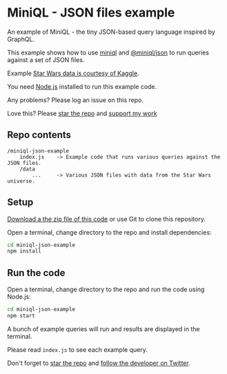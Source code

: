 # MiniQL - JSON files example

An example of MiniQL - the tiny JSON-based query language inspired by GraphQL.

This example shows how to use [miniql](https://www.npmjs.com/package/miniql) and [@miniql/json](https://www.npmjs.com/package/@miniql/json) to run queries against a set of JSON files.

Example [Star Wars data is courtesy of Kaggle](https://www.kaggle.com/jsphyg/star-wars/data).

You need [Node.js](https://nodejs.org/en/) installed to run this example code.

Any problems? Please log an issue on this repo.

Love this? Please [star the repo](https://github.com/miniql/miniql) and [support my work](https://www.codecapers.com.au/about#support-my-work)


## Repo contents

```
/miniql-json-example
    index.js    -> Example code that runs various queries against the JSON files.
    /data
        ...     -> Various JSON files with data from the Star Wars universe.
```

## Setup

[Download a the zip file of this code](https://github.com/miniql/miniql-json-example/archive/master.zip) or use Git to clone this repository.

Open a terminal, change directory to the repo and install dependencies:

```bash
cd miniql-json-example
npm install
```

## Run the code

Open a terminal, change directory to the repo and run the code using Node.js:

```bash
cd miniql-json-example
npm start
```

A bunch of example queries will run and results are displayed in the terminal.

Please read `index.js` to see each example query.

Don't forget to [star the repo](https://github.com/miniql/miniql) and [follow the developer on Twitter](https://twitter.com/codecapers).
